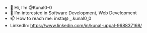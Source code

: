 - 👋 Hi, I’m @Kunal0-0
- 👀 I’m interested in Software Development, Web Development
- 📫 How to reach me: insta@ _.kunal0_0
- LinkedIn: https://www.linkedin.com/in/kunal-uppal-968837168/

<!---
Kunal0-0/Kunal0-0 is a ✨ special ✨ repository because its `README.md` (this file) appears on your GitHub profile.
You can click the Preview link to take a look at your changes.
--->
